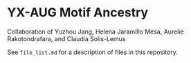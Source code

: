# YX-AUG Motif Ancestry

Collaboration of Yuzhou Jang, Helena Jaramillo Mesa, Aurelie Rakotondrafara, and Claudia Solis-Lemus

See `file_list.md` for a description of files in this repository.